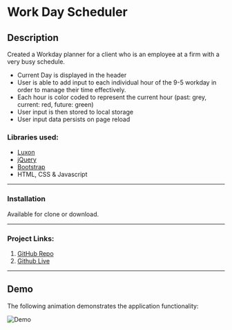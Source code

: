 # Work Day Scheduler

## Description

Created a Workday planner for a client who is an employee at a firm with a very busy schedule.

- Current Day is displayed in the header
- User is able to add input to each individual hour of the 9-5 workday in order to manage their time effectively.
- Each hour is color coded to represent the current hour (past: grey, current: red, future: green)
- User input is then stored to local storage
- User input data persists on page reload

### Libraries used:

- [Luxon](https://moment.github.io/luxon/)
- [jQuery](https://api.jquery.com/)
- [Bootstrap](https://getbootstrap.com/docs/4.5/getting-started/introduction/)
- HTML, CSS & Javascript

---

### Installation

Available for clone or download.

---

### Project Links:

1. [GitHub Repo](https://github.com/jongomezdev/Work-Day-Scheduler)
2. [Github Live](https://jongomezdev.github.io/Work-Day-Scheduler/)

---

## Demo

The following animation demonstrates the application functionality:

![Demo](Demo/Work-Day-Scheduler.gif)
